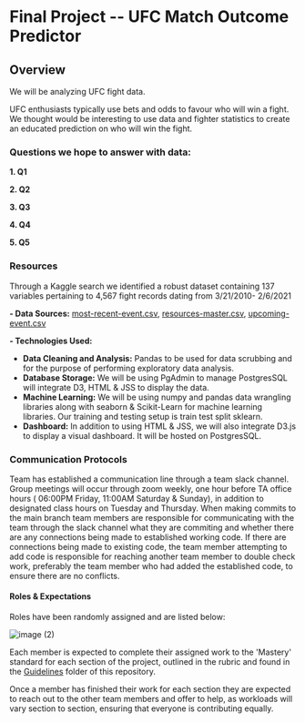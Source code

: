 # Final Project -- UFC Match Outcome Predictor

## Overview

We will be analyzing UFC fight data. 

UFC enthusiasts typically use bets and odds to favour who will win a fight. We thought would be interesting to use data and fighter statistics to create an educated prediction on who will win the fight. 

### Questions we hope to answer with data:

**1. Q1**

**2. Q2**

**3. Q3**

**4. Q4**

**5. Q5**

### Resources

Through a Kaggle search we identified a robust dataset containing 137 variables pertaining to 4,567 fight records dating from 3/21/2010- 2/6/2021 

**- Data Sources:** [most-recent-event.csv](https://github.com/agregorash/final_project/blob/main/Resources/most-recent-event.csv), [resources-master.csv](https://github.com/agregorash/final_project/blob/main/Resources/ufc-master.csv), [upcoming-event.csv](https://github.com/agregorash/final_project/blob/main/Resources/upcoming-event.csv)

**- Technologies Used:**
- **Data Cleaning and Analysis:** Pandas to be used for data scrubbing and for the purpose of performing exploratory data analysis.
- **Database Storage:** We will be using PgAdmin to manage PostgresSQL will integrate D3, HTML & JSS to display the data.
- **Machine Learning:** We will be using numpy and pandas data wrangling libraries along with seaborn & Scikit-Learn for machine learning libraries. Our training and testing setup is train test split sklearn.
- **Dashboard:** In addition to using HTML & JSS, we will also integrate D3.js to display a visual dashboard. It will be hosted on PostgresSQL.

### Communication Protocols

Team has established a communication line through a team slack channel.  Group meetings will occur through zoom weekly, one hour before TA office hours ( 06:00PM Friday, 11:00AM Saturday & Sunday), in addition to designated class hours on Tuesday and Thursday.
When making commits to the main branch team members are responsible for communicating with the team through the slack channel what they are commiting and whether there are any connections being made to established working code.  If there are connections being made to existing code, the team member attempting to add code is responsible for reaching another team member to double check work, preferably the team member who had added the established code, to ensure there are no conflicts.

#### Roles & Expectations

Roles have been randomly assigned and are listed below:

![image (2)](https://github.com/agregorash/final_project/blob/main/Guidelines/image%20(2).png)

Each member is expected to complete their assigned work to the 'Mastery' standard for each section of the project, outlined in the rubric and found in the [Guidelines](https://github.com/agregorash/final_project/blob/main/Guidelines/Module%2B20%2B-Project%2BRubrics%2B-%2BSegment%2B1.pdf) folder of this repository.

Once a member has finished their work for each section they are expected to reach out to the other team members and offer to help, as workloads will vary section to section, ensuring that everyone is contributing equally.


